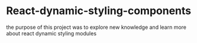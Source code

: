 # React-dynamic-styling-components

the purpose of this project was to explore new knowledge and learn more about  react dynamic styling modules 
